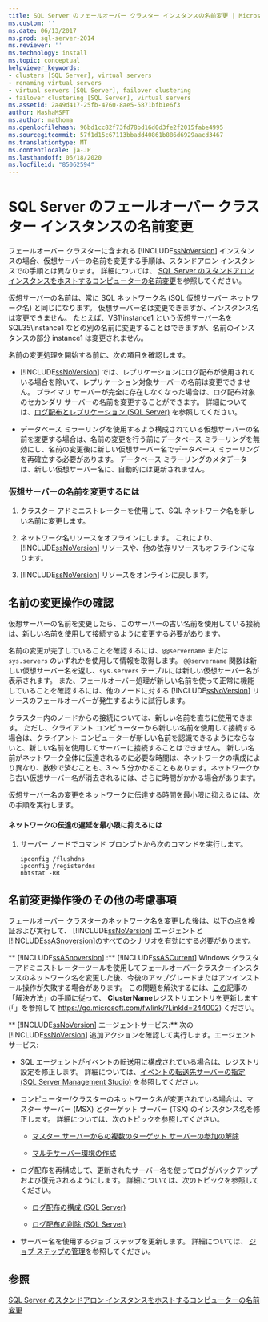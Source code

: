 ```yaml
---
title: SQL Server のフェールオーバー クラスター インスタンスの名前変更 | Microsoft Docs
ms.custom: ''
ms.date: 06/13/2017
ms.prod: sql-server-2014
ms.reviewer: ''
ms.technology: install
ms.topic: conceptual
helpviewer_keywords:
- clusters [SQL Server], virtual servers
- renaming virtual servers
- virtual servers [SQL Server], failover clustering
- failover clustering [SQL Server], virtual servers
ms.assetid: 2a49d417-25fb-4760-8ae5-5871bfb1e6f3
author: MashaMSFT
ms.author: mathoma
ms.openlocfilehash: 96bd1cc82f73fd78bd16d0d3fe2f2015fabe4995
ms.sourcegitcommit: 57f1d15c67113bbadd40861b886d6929aacd3467
ms.translationtype: MT
ms.contentlocale: ja-JP
ms.lasthandoff: 06/18/2020
ms.locfileid: "85062594"
---
```

# <a name="rename-a-sql-server-failover-cluster-instance"></a>SQL Server のフェールオーバー クラスター インスタンスの名前変更
  フェールオーバー クラスターに含まれる [!INCLUDE[ssNoVersion](../../../includes/ssnoversion-md.md)] インスタンスの場合、仮想サーバーの名前を変更する手順は、スタンドアロン インスタンスでの手順とは異なります。 詳細については、 [SQL Server のスタンドアロン インスタンスをホストするコンピューターの名前変更](../../../database-engine/install-windows/rename-a-computer-that-hosts-a-stand-alone-instance-of-sql-server.md)を参照してください。  
  
 仮想サーバーの名前は、常に SQL ネットワーク名 (SQL 仮想サーバー ネットワーク名) と同じになります。 仮想サーバー名は変更できますが、インスタンス名は変更できません。 たとえば、VS1\instance1 という仮想サーバー名を SQL35\instance1 などの別の名前に変更することはできますが、名前のインスタンスの部分 instance1 は変更されません。  
  
 名前の変更処理を開始する前に、次の項目を確認します。  
  
-   [!INCLUDE[ssNoVersion](../../../includes/ssnoversion-md.md)] では、レプリケーションにログ配布が使用されている場合を除いて、レプリケーション対象サーバーの名前は変更できません。 プライマリ サーバーが完全に存在しなくなった場合は、ログ配布対象のセカンダリ サーバーの名前を変更することができます。 詳細については、[ログ配布とレプリケーション &#40;SQL Server&#41;](../../../database-engine/log-shipping/log-shipping-and-replication-sql-server.md) を参照してください。  
  
-   データベース ミラーリングを使用するよう構成されている仮想サーバーの名前を変更する場合は、名前の変更を行う前にデータベース ミラーリングを無効にし、名前の変更後に新しい仮想サーバー名でデータベース ミラーリングを再確立する必要があります。 データベース ミラーリングのメタデータは、新しい仮想サーバー名に、自動的には更新されません。  
  
### <a name="to-rename-a-virtual-server"></a>仮想サーバーの名前を変更するには  
  
1.  クラスター アドミニストレーターを使用して、SQL ネットワーク名を新しい名前に変更します。  
  
2.  ネットワーク名リソースをオフラインにします。 これにより、 [!INCLUDE[ssNoVersion](../../../includes/ssnoversion-md.md)] リソースや、他の依存リソースもオフラインになります。  
  
3.  [!INCLUDE[ssNoVersion](../../../includes/ssnoversion-md.md)] リソースをオンラインに戻します。  
  
## <a name="verify-the-renaming-operation"></a>名前の変更操作の確認  
 仮想サーバーの名前を変更したら、このサーバーの古い名前を使用している接続は、新しい名前を使用して接続するように変更する必要があります。  
  
 名前の変更が完了していることを確認するには、`@@servername` または `sys.servers` のいずれかを使用して情報を取得します。 `@@servername` 関数は新しい仮想サーバー名を返し、`sys.servers` テーブルには新しい仮想サーバー名が表示されます。 また、フェールオーバー処理が新しい名前を使って正常に機能していることを確認するには、他のノードに対する [!INCLUDE[ssNoVersion](../../../includes/ssnoversion-md.md)] リソースのフェールオーバーが発生するように試行します。  
  
 クラスター内のノードからの接続については、新しい名前を直ちに使用できます。 ただし、クライアント コンピューターから新しい名前を使用して接続する場合は、クライアント コンピューターが新しい名前を認識できるようにならないと、新しい名前を使用してサーバーに接続することはできません。 新しい名前がネットワーク全体に伝達されるのに必要な時間は、ネットワークの構成により異なり、数秒で済むことも、3 ～ 5 分かかることもあります。ネットワークから古い仮想サーバー名が消去されるには、さらに時間がかかる場合があります。  
  
 仮想サーバー名の変更をネットワークに伝達する時間を最小限に抑えるには、次の手順を実行します。  
  
#### <a name="to-minimize-network-propagation-delay"></a>ネットワークの伝達の遅延を最小限に抑えるには  
  
1.  サーバー ノードでコマンド プロンプトから次のコマンドを実行します。  
  
    ```  
    ipconfig /flushdns  
    ipconfig /registerdns  
    nbtstat -RR  
    ```  
  
## <a name="additional-considerations-after-the-renaming-operation"></a>名前変更操作後のその他の考慮事項  
 フェールオーバー クラスターのネットワーク名を変更した後は、以下の点を検証および実行して、 [!INCLUDE[ssNoVersion](../../../includes/ssnoversion-md.md)] エージェントと [!INCLUDE[ssASnoversion](../../../includes/ssasnoversion-md.md)]のすべてのシナリオを有効にする必要があります。  
  
 ** [!INCLUDE[ssASnoversion](../../../includes/ssasnoversion-md.md)] :** [!INCLUDE[ssASCurrent](../../../includes/ssascurrent-md.md)] Windows クラスターアドミニストレーターツールを使用してフェールオーバークラスターインスタンスのネットワーク名を変更した後、今後のアップグレードまたはアンインストール操作が失敗する場合があります。 この問題を解決するには、[この](https://go.microsoft.com/fwlink/?LinkId=244002)記事の「解決方法」の手順に従って、 **ClusterName**レジストリエントリを更新します (「」を参照して https://go.microsoft.com/fwlink/?LinkId=244002) ください。  
  
 ** [!INCLUDE[ssNoVersion](../../../includes/ssnoversion-md.md)] エージェントサービス:** 次の [!INCLUDE[ssNoVersion](../../../includes/ssnoversion-md.md)] 追加アクションを確認して実行します。エージェントサービス:  
  
-   SQL エージェントがイベントの転送用に構成されている場合は、レジストリ設定を修正します。 詳細については、[イベントの転送先サーバーの指定 &#40;SQL Server Management Studio&#41;](../../../ssms/agent/designate-an-events-forwarding-server-sql-server-management-studio.md) を参照してください。  
  
-   コンピューター/クラスターのネットワーク名が変更されている場合は、マスター サーバー (MSX) とターゲット サーバー (TSX) のインスタンス名を修正します。 詳細については、次のトピックを参照してください。  
  
    -   [マスター サーバーからの複数のターゲット サーバーの参加の解除](../../../ssms/agent/defect-multiple-target-servers-from-a-master-server.md)  
  
    -   [マルチサーバー環境の作成](../../../ssms/agent/create-a-multiserver-environment.md)  
  
-   ログ配布を再構成して、更新されたサーバー名を使ってログがバックアップおよび復元されるようにします。 詳細については、次のトピックを参照してください。  
  
    -   [ログ配布の構成 &#40;SQL Server&#41;](../../../database-engine/log-shipping/configure-log-shipping-sql-server.md)  
  
    -   [ログ配布の削除 &#40;SQL Server&#41;](../../../database-engine/log-shipping/remove-log-shipping-sql-server.md)  
  
-   サーバー名を使用するジョブ ステップを更新します。 詳細については、 [ジョブ ステップの管理](../../../ssms/agent/manage-job-steps.md)を参照してください。  
  
## <a name="see-also"></a>参照  
 [SQL Server のスタンドアロン インスタンスをホストするコンピューターの名前変更](../../../database-engine/install-windows/rename-a-computer-that-hosts-a-stand-alone-instance-of-sql-server.md)  
  
  
